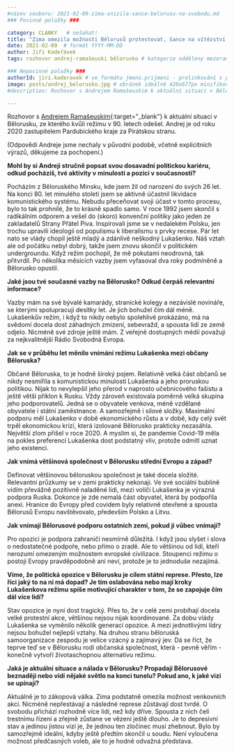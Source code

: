 ```yaml
---
#název souboru: 2021-02-09-zima-snizila-sance-belorusu-na-svobodu.md
### Povinné položky ###

category: CLANKY   # nešahat!
title: "Zima omezila možnosti Bělorusů protestovat, šance na vítězství jsou malé"
date: 2021-02-09  # formát YYYY-MM-DD
author: Jiří Kadeřávek
tags: rozhovor andrej-ramašeuski bělorusko # kategorie odděleny mezerami, např. volby zemědělství životní-prostředí piráti (viz https://jihomoravsky.pirati.cz/tags/)

### Nepovinné položky ###
authorId: jiri.kaderavek # ve formátu jmeno.prijmeni - prolinkování s profilem přes uid
image: posts/andrej_belorusko.jpg # obrázek ideálně 420x677px minifikovaný přes https://tinypng.com/
#description: Rozhovor s Andrejem Ramašeuskim k aktuální situaci v Bělorusku

---
```


Rozhovor s [Andrejem Ramašeuskim](https://pardubicky.pirati.cz/lide/andrej-ramaseuski/){:target="_blank"} k aktuální situaci v Bělorusku, ze kterého kvůli režimu v 90. letech odešel. Andrej je od roku 2020 zastupitelem Pardubického kraje za Pirátskou stranu.

(Odpovědi Andreje jsme nechaly v původní podobě, včetně explicitních výrazů, děkujeme za pochopení.)

**Mohl by si Andreji stručně popsat svou dosavadní politickou kariéru, odkud pocházíš, tvé aktivity v minulosti a pozici v současnosti?**

Pocházím z Běloruského Minsku, kde jsem žil od narození do svých 26 let. Na konci 80. let minulého století jsem se aktivně účastnil likvidace komunistického systému. Nebudu přeceňovat svoji účast v tomto procesu, bylo to tak prohnilé, že to krásně spadlo samo. V roce 1992 jsem skončil s radikálním odporem a vešel do (skoro) konvenční politiky jako jeden ze zakladatelů Strany Přátel Piva. Inspirovali jsme se v nedalekém Polsku, jen trochu upravili ideologii od populismu k liberalismu s prvky recese. Pár let nato se vlády chopil ještě mladý a zdánlivě neškodný Lukašenko. Náš vztah ale od počátku nebyl dobrý, takže jsem znovu skončil v politickém undergroundu. Když režim pochopil, že mě pokutami neodrovná, tak přitvrdil. Po několika měsících vazby jsem vyfasoval dva roky podmíněně a Bělorusko opustil.

**Jaké jsou tvé současné vazby na Bělorusko? Odkud čerpáš relevantní informace?**

Vazby mám na své bývalé kamarády, stranické kolegy a nezávislé novináře, se kterými spolupracuji desítky let. Je jich bohužel čím dál méně. Lukašenkův režim, i když to nikdy nebylo spolehlivě prokázáno, má na svědomí docela dost záhadných zmizení, sebevražd, a spousta lidí ze země odjelo. Nicméně své zdroje ještě mám. Z veřejně dostupných médií považuji za nejkvalitnější Rádio Svobodná Evropa.

**Jak se v průběhu let měnilo vnímání režimu Lukašenka mezi občany Běloruska?**

Občané Běloruska, to je hodně široký pojem. Relativně velká část občanů se nikdy nesmířila s komunistickou minulostí Lukašenka a jeho proruskou politikou. Nijak to nevylepšil jeho přerod v naprosto učebnicového fašistu a ještě větší příklon k Rusku. Vždy zároveň existovala poměrně velká skupina jeho podporovatelů. Jedná se o obyvatele venkova, méně vzdělané obyvatele i státní zaměstnance. A samozřejmě i silové složky. Maximální podporu měl Lukašenko v době ekonomického růstu a v době, kdy celý svět trpěl ekonomickou krizí, která izolované Bělorusko prakticky nezasáhla. Největší zlom přišel v roce 2020. A myslim si, že pandemie Covid-19 měla na pokles preferencí Lukašenka dost podstatný vliv, protože odmítl uznat jeho existenci.

**Jak vnímá většinová společnost v Bělorusku střední Evropu a západ?**

Definovat většinovou běloruskou společnost je také docela složité. Relevantní průzkumy se v zemi prakticky nekonaji. Ve své sociální bublině vidím převážně pozitivně naladěné lidi, mezi voliči Lukašenka je výrazná podpora Ruska. Dokonce je zde nemalá část obyvatel, která by podpořila anexi. Hranice do Evropy před covidem byly relativně otevřené a spousta Bělorusů Evropu navštěvovalo, především Polsko a Litvu.

**Jak vnímají Bělorusové podporu ostatních zemí, pokud ji vůbec vnímají?**

Pro opozici je podpora zahraničí nesmírně důležitá. I když jsou slyšet i slova o nedostatečné podpoře, nebo přímo o zradě. Ale to většinou od lidí, kteří nerozumí omezeným možnostem evropské civilizace. Stoupenci režimu o postoji Evropy pravděpodobně ani neví, protože je to jednoduše nezajímá.

**Víme, že politická opozice v Bělorusku je cílem státní represe. Přesto, lze říci jaký to na ní má dopad? Je tím oslabována nebo mají kroky Lukašenkova režimu spíše motivující charakter v tom, že se zapojuje čím dál více lidí?**

Stav opozice je nyní dost tragický. Přes to, že v celé zemi probíhají docela velké protestní akce, většinou nejsou nijak koordinované. Za dobu vlády Lukašenka se vyměnilo několik generací opozice. A mezi jednotlivými lídry nejsou bohužel nejlepší vztahy. Na druhou stranu běloruská samoorganizace zespodu je velice vzácný a zajímavý jev. Dá se říct, že teprve teď se v Bělorusku rodí občanská společnost, která - pevně věřím - konečně vytvoří životaschopnou alternativu režimu.

**Jaká je aktuální situace a nálada v Bělorusku? Propadají Bělorusové beznaději nebo vidí nějaké světlo na konci tunelu? Pokud ano, k jaké vizi se upínají?**

Aktuálně je to zákopová válka. Zima podstatně omezila možnost venkovních akcí. Nicméně nepřestávají a následné represe zůstávají dost tvrdé. O svobodu přichází rozhodně více lidí, než kdy dříve. Spousta z nich čelí trestnímu řízení a zřejmě zůstane ve vězení ještě dlouho. Je to depresivní stav a jedinou jistou vizí je, že jednou ten zločinec musí zhebnout. Bylo by samozřejmě ideální, kdyby ještě předtím skončil u soudu. Není vyloučena možnost předčasných voleb, ale to je hodně odvažná představa.
